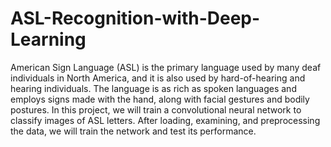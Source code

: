 # ASL-Recognition-with-Deep-Learning

American Sign Language (ASL) is the primary language used by many deaf individuals in North America, and it is also used by hard-of-hearing and hearing individuals. The language is as rich as spoken languages and employs signs made with the hand, along with facial gestures and bodily postures. In this project, we will train a convolutional neural network to classify images of ASL letters. After loading, examining, and preprocessing the data, we will train the network and test its performance.

